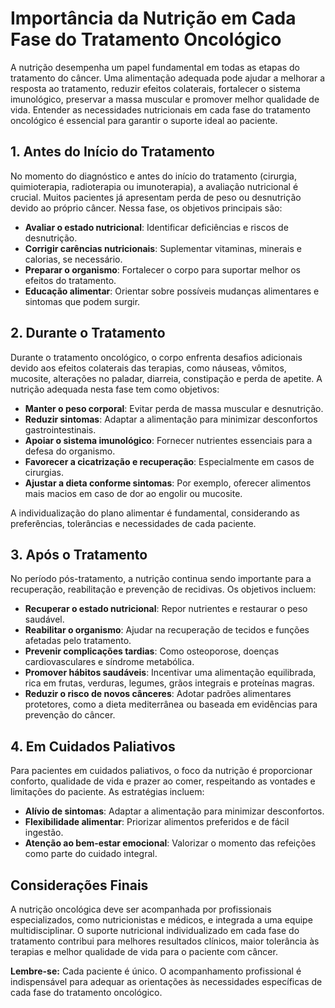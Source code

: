 
# Importância da Nutrição em Cada Fase do Tratamento Oncológico

A nutrição desempenha um papel fundamental em todas as etapas do tratamento do câncer. Uma alimentação adequada pode ajudar a melhorar a resposta ao tratamento, reduzir efeitos colaterais, fortalecer o sistema imunológico, preservar a massa muscular e promover melhor qualidade de vida. Entender as necessidades nutricionais em cada fase do tratamento oncológico é essencial para garantir o suporte ideal ao paciente.

## 1. Antes do Início do Tratamento

No momento do diagnóstico e antes do início do tratamento (cirurgia, quimioterapia, radioterapia ou imunoterapia), a avaliação nutricional é crucial. Muitos pacientes já apresentam perda de peso ou desnutrição devido ao próprio câncer. Nessa fase, os objetivos principais são:

- **Avaliar o estado nutricional**: Identificar deficiências e riscos de desnutrição.
- **Corrigir carências nutricionais**: Suplementar vitaminas, minerais e calorias, se necessário.
- **Preparar o organismo**: Fortalecer o corpo para suportar melhor os efeitos do tratamento.
- **Educação alimentar**: Orientar sobre possíveis mudanças alimentares e sintomas que podem surgir.

## 2. Durante o Tratamento

Durante o tratamento oncológico, o corpo enfrenta desafios adicionais devido aos efeitos colaterais das terapias, como náuseas, vômitos, mucosite, alterações no paladar, diarreia, constipação e perda de apetite. A nutrição adequada nesta fase tem como objetivos:

- **Manter o peso corporal**: Evitar perda de massa muscular e desnutrição.
- **Reduzir sintomas**: Adaptar a alimentação para minimizar desconfortos gastrointestinais.
- **Apoiar o sistema imunológico**: Fornecer nutrientes essenciais para a defesa do organismo.
- **Favorecer a cicatrização e recuperação**: Especialmente em casos de cirurgias.
- **Ajustar a dieta conforme sintomas**: Por exemplo, oferecer alimentos mais macios em caso de dor ao engolir ou mucosite.

A individualização do plano alimentar é fundamental, considerando as preferências, tolerâncias e necessidades de cada paciente.

## 3. Após o Tratamento

No período pós-tratamento, a nutrição continua sendo importante para a recuperação, reabilitação e prevenção de recidivas. Os objetivos incluem:

- **Recuperar o estado nutricional**: Repor nutrientes e restaurar o peso saudável.
- **Reabilitar o organismo**: Ajudar na recuperação de tecidos e funções afetadas pelo tratamento.
- **Prevenir complicações tardias**: Como osteoporose, doenças cardiovasculares e síndrome metabólica.
- **Promover hábitos saudáveis**: Incentivar uma alimentação equilibrada, rica em frutas, verduras, legumes, grãos integrais e proteínas magras.
- **Reduzir o risco de novos cânceres**: Adotar padrões alimentares protetores, como a dieta mediterrânea ou baseada em evidências para prevenção do câncer.

## 4. Em Cuidados Paliativos

Para pacientes em cuidados paliativos, o foco da nutrição é proporcionar conforto, qualidade de vida e prazer ao comer, respeitando as vontades e limitações do paciente. As estratégias incluem:

- **Alívio de sintomas**: Adaptar a alimentação para minimizar desconfortos.
- **Flexibilidade alimentar**: Priorizar alimentos preferidos e de fácil ingestão.
- **Atenção ao bem-estar emocional**: Valorizar o momento das refeições como parte do cuidado integral.

## Considerações Finais

A nutrição oncológica deve ser acompanhada por profissionais especializados, como nutricionistas e médicos, e integrada a uma equipe multidisciplinar. O suporte nutricional individualizado em cada fase do tratamento contribui para melhores resultados clínicos, maior tolerância às terapias e melhor qualidade de vida para o paciente com câncer.

**Lembre-se:** Cada paciente é único. O acompanhamento profissional é indispensável para adequar as orientações às necessidades específicas de cada fase do tratamento oncológico.
```

